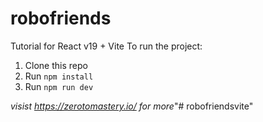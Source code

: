 # robofriends
Tutorial for React v19 + Vite
To run the project: 

1. Clone this repo
2. Run `npm install`
3. Run `npm run dev`

*visist https://zerotomastery.io/ for more*"# robofriendsvite" 
